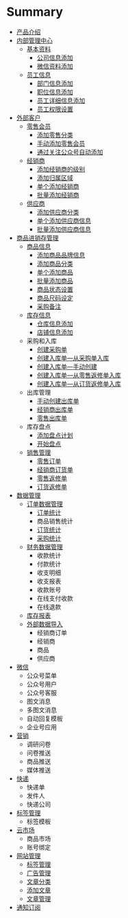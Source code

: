 # Summary

* [产品介绍](README.md)
* [内部管理中心](内部管理中心.md)
    * [基本资料](基本资料.md)
        * [公司信息添加](公司信息添加.md)
        * [微信资料添加](微信资料添加.md)
    * [员工信息](员工信息.md)
        * [部门信息添加](部门信息添加.md)
        * [职位信息添加](职位信息添加.md)
        * [员工详细信息添加](员工详细信息添加.md)
        * [员工权限设置](员工权限设置.md)
* [外部客户](外部客户.md)
    * [零售会员](零售会员.md)
        * [添加零售分类](添加零售分类.md)
        * [手动添加零售会员](手动添加零售会员.md)
        * [通过关注公众号自动添加](通过关注公众号自动添加.md)
    * [经销商](经销商.md)
        * [添加经销商的级别](添加经销商的级别.md)
        * [添加归属区域](添加归属区域.md)
        * [单个添加经销商](单个添加经销商.md)
        * [批量添加经销商](批量添加经销商.md)
    * [供应商](供应商.md)
        * [添加供应商分类](添加供应商详细信息.md)
        * [单个添加供应商信息](添加供应商分类.md)
        * [批量添加供应商信息](批量添加供应商分类.md)
* [商品进销存管理](商品进销存管理.md)
    * [商品信息](商品信息.md)
        * [添加商品品牌信息](添加商品品牌信息.md)
        * [添加商品分类](添加商品分类.md)
        * [单个添加商品](单个添加商品.md)
        * [批量添加商品](批量添加商品.md)
        * [商品状态设置](商品状态设置.md)
        * [商品尺码设定](商品尺码设定.md)
        * [采购备注](采购备注.md)
    * [库存信息](库存信息.md)
        * [仓库信息添加](仓库信息添加.md)
        * [店铺信息添加](店铺信息添加.md)
    * 采购和入库
        * [创建采购单](创建采购单.md)
        * [创建入库单—从采购单入库](创建入库单—从采购单入库.md)
        * [创建入库单—手动创建](创建入库单—手动创建.md)
        * [创建入库单—从零售返修单入库](创建入库单—从零售返修单入库.md)
        * [创建入库单—从订货返修单入库](创建入库单—从订货返修单入库.md)
    * 出库管理
        * [手动创建出库单](手动创建出库单.md)
        * [经销商出库单](经销商出库单.md)
        * [零售出库单](零售出库单.md)
    * 库存盘点
        * [添加盘点计划](添加盘点计划.md)
        * [开始盘点](开始盘点.md)
    * [销售管理](销售管理.md)
        * [零售订单](零售订单.md)
        * [经销商订货单](经销商订货单.md)
        * [零售返修单](零售返修单.md)
        * [订货返修单](订货返修单.md)
* [数据管理](数据管理.md)
    * [订单数据管理](订单数据管理.md)
        * [订单统计](订单统计.md)
        * 商品销售统计
        * [订货统计](订货统计.md)
        * [采购统计](采购统计.md)
    * [财务数据管理](财务数据管理.md)
        * 收款统计
        * 付款统计
        * 收支明细
        * 收支报表
        * 收款账号
        * 在线支付收款
        * 在线退款
    * [库存报表](库存报表.md)
    * [外部数据导入](数据导入.md)
        * 经销商订单
        * 经销商
        * 商品
        * 供应商
* [微信](微信.md)
    * 公众号菜单
    * 公众号用户
    * 公众号客服
    * 图文消息
    * 多图文消息
    * 自动回复模板
    * 企业号应用
* [营销](营销.md)
    * 调研问卷
    * 问卷推送
    * 商品推送
    * 媒体推送
* [快递](快递.md)
    * 快递单
    * 发件人
    * 快递公司
* [标签管理](标签.md)
    * 标签模板
* [云市场](云市场.md)
    * 商品市场
    * 账号绑定
* [网站管理](网站.md)
    * [标签管理](标签管理.md)
    * [广告管理](广告管理.md)
    * [文章分类](文章分类.md)
    * [添加文章](添加文章.md)
    * [文章管理](文章管理.md)
* [通知订阅](通知订阅.md)

